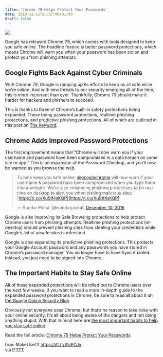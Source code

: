 ```yaml
---
title: 'Chrome 79 Helps Protect Your Passwords'
date: 2019-12-13T06:57:00+01:00
draft: false
---
```


![](https://static.makeuseof.com/wp-content/uploads/2019/12/google-chrome-password-protections.png)

Google has released Chrome 79, which comes with tools designed to keep you safe online. The headline feature is better password protections, which means Chrome will warn you when your password has been stolen and protect you from phishing attempts.

Google Fights Back Against Cyber Criminals
------------------------------------------

With Chrome 79, Google is ramping up its efforts to keep us all safe while we’re online. And with new threats to our security emerging all of the time, this is more important than ever. Thankfully, Chrome 79 should make it harder for hackers and phishers to succeed.

This is thanks to three of Chrome’s built-in safety protections being expanded. These being password protections, realtime phishing protections, and predictive phishing protections. All of which are outlined in this post on [The Keyword](https://www.blog.google/products/chrome/better-password-protections/).

Chrome Adds Improved Password Protections
-----------------------------------------

The first improvement means that “Chrome will now warn you if your username and password have been compromised in a data breach on some site or app.” This is an expansion of the Password Checkup, and you’ll now be warned as you browse the web.

> To help keep you safe online, [@googlechrome](https://twitter.com/googlechrome?ref_src=twsrc%5Etfw) will now warn if your username & password have been compromised when you type them into a website. We’re also enhancing phishing protections to be real-time on desktop to alert you when visiting malicious sites. [https://t.co/XuStf4sKQP](https://t.co/XuStf4sKQP)
> 
> — Sundar Pichai (@sundarpichai) [December 10, 2019](https://twitter.com/sundarpichai/status/1204528522171076608?ref_src=twsrc%5Etfw)

Google is also improving its Safe Browsing protections to help protect Chrome users from phishing attempts. Realtime phishing protections (on desktop) should prevent phishing sites from stealing your credentials while Google’s list of unsafe sites is refreshed.

Google is also expanding its predictive phishing protections. This protects your Google Account password and any passwords you have stored in Chrome’s password manager. You no longer have to have Sync enabled. Instead, you just need to be signed into Chrome.

The Important Habits to Stay Safe Online
----------------------------------------

All of these expanded protections will be rolled out to Chrome users over the next few weeks. If you want to read a more in-depth guide to the expanded password protections in Chrome, be sure to read all about it on [the Google Online Security Blog](https://security.googleblog.com/2019/12/better-password-protections-in-chrome.html).

Obviously not everyone uses Chrome, but that’s no reason to take risks with your online security. It’s all about being aware of the dangers and not doing anything stupid. With that in mind here are [the most important habits to help you stay safe online](//www.makeuseof.com/tag/stay-safe-secure-online/).

Read the full article: [Chrome 79 Helps Protect Your Passwords](https://www.makeuseof.com/tag/chrome-79-protect-passwords/)

  
  
from MakeUseOf https://ift.tt/35iPOJx  
via [IFTTT](https://ifttt.com/?ref=da&site=blogger)